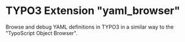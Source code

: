 # TYPO3 Extension "yaml_browser"
Browse and debug YAML definitions in TYPO3 in a similar way to the "TypoScript Object Browser".
